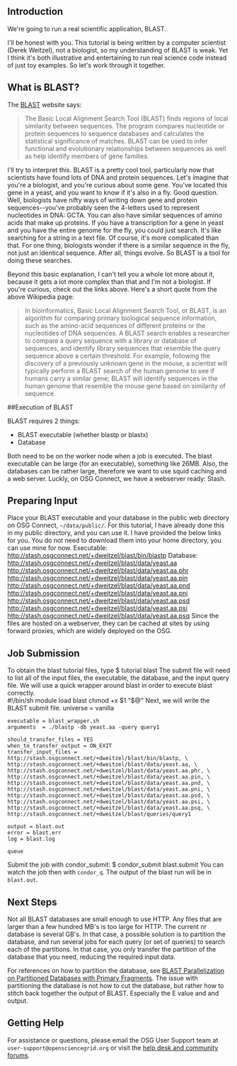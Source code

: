 [title]: - "Sequence Search with BLAST"


## Introduction
We're going to run a real scientific application, BLAST.

I'll be honest with you. This tutorial is being written by a computer scientist (Derek Weitzel), not a biologist, so my understanding of BLAST is weak. Yet I think it's both illustrative and entertaining to run real science code instead of just toy examples. So let's work through it together.

## What is BLAST?
The [BLAST](http://blast.ncbi.nlm.nih.gov/Blast.cgi) website says: 

>The Basic Local Alignment Search Tool (BLAST) finds regions of local similarity between sequences. The program compares nucleotide or protein sequences to sequence databases and calculates the statistical significance of matches. BLAST can be used to infer functional and evolutionary relationships between sequences as well as help identify members of gene families.

I'll try to interpret this. BLAST is a pretty cool tool, particularly now that scientists have found lots of DNA and protein sequences. Let's imagine that you're a biologist, and you're curious about some gene. You've located this gene in a yeast, and you want to know if it's also in a fly. Good question. Well, biologists have nifty ways of writing down gene and protein sequences--you've probably seen the 4-letters used to represent nucleotides in DNA: GCTA. You can also have similar sequences of amino acids that make up proteins. If you have a transcription for a gene in yeast and you have the entire genome for the fly, you could just search. It's like searching for a string in a text file. Of course, it's more complicated than that. For one thing, biologists wonder if there is a similar sequence in the fly, not just an identical sequence. After all, things evolve. So BLAST is a tool for doing these searches.

Beyond this basic explanation, I can't tell you a whole lot more about it, because it gets a lot more complex than that and I'm not a biologist. If you're curious, check out the links above. Here's a short quote from the above Wikipedia page:

>In bioinformatics, Basic Local Alignment Search Tool, or BLAST, is an algorithm for comparing primary biological sequence information, such as the amino-acid sequences of different proteins or the nucleotides of DNA sequences. A BLAST search enables a researcher to compare a query sequence with a library or database of sequences, and identify library sequences that resemble the query sequence above a certain threshold. For example, following the discovery of a previously unknown gene in the mouse, a scientist will typically perform a BLAST search of the human genome to see if humans carry a similar gene; BLAST will identify sequences in the human genome that resemble the mouse gene based on similarity of sequence.

##Execution of BLAST

BLAST requires 2 things:

* BLAST executable (whether blastp or blastx)
* Database

Both need to be on the worker node when a job is executed.  The blast executable can be large (for an executable), something like 26MB.  Also, the databases can be rather large, therefore we want to use squid caching and a web server.  Luckly, on OSG Connect, we have a webserver ready: Stash.

## Preparing Input

Place your BLAST executable and your database in the public web directory on OSG Connect, `~/data/public/`.  For this tutorial, I have already done this in my public directory, and you can use it. I have provided the below links for you. You do not need to download them into your home directory, you can use mine for now.
	Executable: http://stash.osgconnect.net/+dweitzel/blast/bin/blastp
	Database: 
	http://stash.osgconnect.net/+dweitzel/blast/data/yeast.aa
	http://stash.osgconnect.net/+dweitzel/blast/data/yeast.aa.phr
	http://stash.osgconnect.net/+dweitzel/blast/data/yeast.aa.pin
	http://stash.osgconnect.net/+dweitzel/blast/data/yeast.aa.pnd
	http://stash.osgconnect.net/+dweitzel/blast/data/yeast.aa.pni
	http://stash.osgconnect.net/+dweitzel/blast/data/yeast.aa.psd
	http://stash.osgconnect.net/+dweitzel/blast/data/yeast.aa.psi
	http://stash.osgconnect.net/+dweitzel/blast/data/yeast.aa.psq
Since the files are hosted on a webserver, they can be cached at sites by using forward proxies, which are widely deployed on the OSG.

## Job Submission

To obtain the blast tutorial files, type
	$ tutorial blast
The submit file will need to list all of the input files, the executable, the database, and the input query file.  We will use a quick wrapper around blast in order to execute blast correctly.  
	#!/bin/sh
	module load blast
	chmod +x $1
	"$@"
Next, we will write the BLAST submit file.
	universe = vanilla
	 
	executable = blast_wrapper.sh
	arguments  = ./blastp -db yeast.aa -query query1
	 
	should_transfer_files = YES
	when_to_transfer_output = ON_EXIT
	transfer_input_files = http://stash.osgconnect.net/+dweitzel/blast/bin/blastp, \
	http://stash.osgconnect.net/+dweitzel/blast/data/yeast.aa, \
	http://stash.osgconnect.net/+dweitzel/blast/data/yeast.aa.phr, \
	http://stash.osgconnect.net/+dweitzel/blast/data/yeast.aa.pin, \
	http://stash.osgconnect.net/+dweitzel/blast/data/yeast.aa.pnd, \
	http://stash.osgconnect.net/+dweitzel/blast/data/yeast.aa.pni, \
	http://stash.osgconnect.net/+dweitzel/blast/data/yeast.aa.psd, \
	http://stash.osgconnect.net/+dweitzel/blast/data/yeast.aa.psi, \
	http://stash.osgconnect.net/+dweitzel/blast/data/yeast.aa.psq, \
	http://stash.osgconnect.net/+dweitzel/blast/queries/query1
	 
	output = blast.out
	error = blast.err
	log = blast.log
	
	queue

Submit the job with condor_submit:
	$ condor_submit blast.submit
You can watch the job then with `condor_q`.  The output of the blast run will be in `blast.out`.  

## Next Steps
Not all BLAST databases are small enough to use HTTP.  Any files that are larger than a few hundred MB's is too large for HTTP. The current nr database is several GB's.  In that case, a possible solution is to partition the database, and run several jobs for each query (or set of queries) to search each of the partitions.  In that case, you only transfer the partition of the database that you need, reducing the required input data.

For references on how to partition the database, see [BLAST Parallelization on Partitioned Databases with Primary Fragments](http://vecpar.fe.up.pt/2008/hpdg08_papers/4.pdf). The issue with partitioning the database is not how to cut the database, but rather how to stitch back together the output of BLAST. Especially the E value and and output.

## Getting Help
For assistance or questions, please email the OSG User Support team  at `user-support@opensciencegrid.org` or visit the [help desk and community forums](http://support.opensciencegrid.org).
